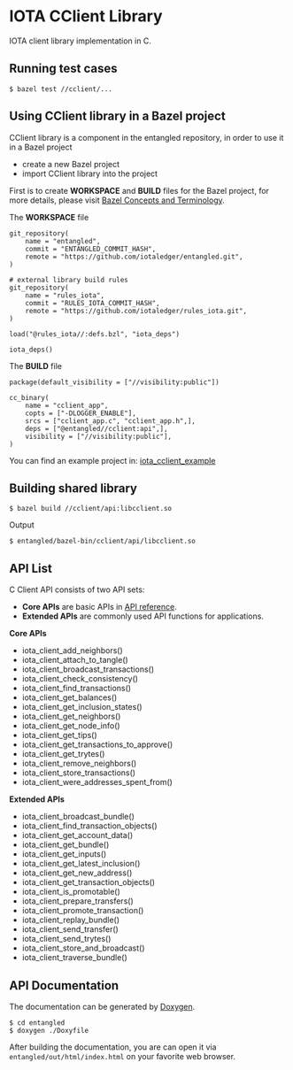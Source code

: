 # IOTA CClient Library  

IOTA client library implementation in C.  

## Running test cases

```
$ bazel test //cclient/...
```

## Using CClient library in a Bazel project  

CClient library is a component in the entangled repository, in order to use it in a Bazel project
* create a new Bazel project  
* import CClient library into the project  

First is to create **WORKSPACE** and **BUILD** files for the Bazel project, for more details, please visit [Bazel Concepts and Terminology](https://docs.bazel.build/versions/master/build-ref.html).  

The **WORKSPACE** file  

```
git_repository(
    name = "entangled",
    commit = "ENTANGLED_COMMIT_HASH",
    remote = "https://github.com/iotaledger/entangled.git",
)

# external library build rules
git_repository(
    name = "rules_iota",
    commit = "RULES_IOTA_COMMIT_HASH",
    remote = "https://github.com/iotaledger/rules_iota.git",
)

load("@rules_iota//:defs.bzl", "iota_deps")

iota_deps()
```

The **BUILD** file  

```shell
package(default_visibility = ["//visibility:public"])

cc_binary(
    name = "cclient_app",
    copts = ["-DLOGGER_ENABLE"],
    srcs = ["cclient_app.c", "cclient_app.h",],
    deps = ["@entangled//cclient:api",],
    visibility = ["//visibility:public"],
)

```

You can find an example project in: [iota_cclient_example](https://github.com/oopsmonk/iota_cclient_example)  



## Building shared library  

```
$ bazel build //cclient/api:libcclient.so
```

Output  

```
$ entangled/bazel-bin/cclient/api/libcclient.so
```

## API List  
C Client API consists of two API sets:  
* **Core APIs** are basic APIs in [API reference](https://docs.iota.org/docs/iri/0.1/references/api-reference).  
* **Extended APIs** are commonly used API functions for applications.

**Core APIs**  

* iota_client_add_neighbors()
* iota_client_attach_to_tangle()
* iota_client_broadcast_transactions()
* iota_client_check_consistency()
* iota_client_find_transactions()
* iota_client_get_balances()
* iota_client_get_inclusion_states()
* iota_client_get_neighbors()
* iota_client_get_node_info()
* iota_client_get_tips()
* iota_client_get_transactions_to_approve()
* iota_client_get_trytes()
* iota_client_remove_neighbors()
* iota_client_store_transactions()
* iota_client_were_addresses_spent_from()

**Extended APIs**  

* iota_client_broadcast_bundle()
* iota_client_find_transaction_objects()
* iota_client_get_account_data()
* iota_client_get_bundle()
* iota_client_get_inputs()
* iota_client_get_latest_inclusion()
* iota_client_get_new_address()
* iota_client_get_transaction_objects()
* iota_client_is_promotable()
* iota_client_prepare_transfers()
* iota_client_promote_transaction()
* iota_client_replay_bundle()
* iota_client_send_transfer()
* iota_client_send_trytes()
* iota_client_store_and_broadcast()
* iota_client_traverse_bundle()

## API Documentation  

The documentation can be generated by [Doxygen](http://www.doxygen.nl/).  

```
$ cd entangled
$ doxygen ./Doxyfile
```

After building the documentation, you are can open it via `entangled/out/html/index.html` on your favorite web browser.  
